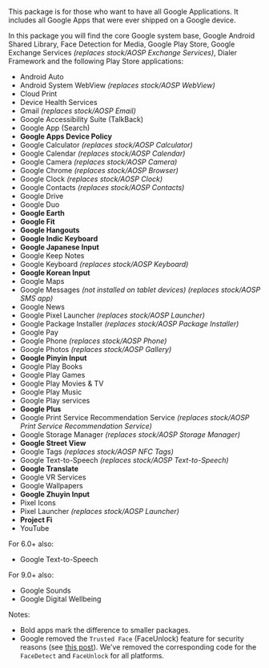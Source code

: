 This package is for those who want to have all Google Applications. It includes all Google Apps that were ever shipped on a Google device. 

In this package you will find the core Google system base, Google Android Shared Library, Face Detection for Media, Google Play Store, Google Exchange Services _(replaces stock/AOSP Exchange Services)_, Dialer Framework and the following Play Store applications:

* Android Auto
* Android System WebView _(replaces stock/AOSP WebView)_
* Cloud Print
* Device Health Services
* Gmail _(replaces stock/AOSP Email)_
* Google Accessibility Suite (TalkBack)
* Google App (Search)
* **Google Apps Device Policy**
* Google Calculator _(replaces stock/AOSP Calculator)_
* Google Calendar _(replaces stock/AOSP Calendar)_
* Google Camera _(replaces stock/AOSP Camera)_
* Google Chrome _(replaces stock/AOSP Browser)_
* Google Clock _(replaces stock/AOSP Clock)_
* Google Contacts _(replaces stock/AOSP Contacts)_
* Google Drive
* Google Duo
* **Google Earth**
* **Google Fit**
* **Google Hangouts**
* **Google Indic Keyboard**
* **Google Japanese Input**
* Google Keep Notes
* Google Keyboard _(replaces stock/AOSP Keyboard)_
* **Google Korean Input**
* Google Maps
* Google Messages _(not installed on tablet devices) (replaces stock/AOSP SMS app)_
* Google News
* Google Pixel Launcher _(replaces stock/AOSP Launcher)_
* Google Package Installer _(replaces stock/AOSP Package Installer)_
* Google Pay
* Google Phone _(replaces stock/AOSP Phone)_
* Google Photos _(replaces stock/AOSP Gallery)_
* **Google Pinyin Input**
* Google Play Books
* Google Play Games
* Google Play Movies & TV
* Google Play Music
* Google Play services
* **Google Plus**
* Google Print Service Recommendation Service _(replaces stock/AOSP Print Service Recommendation Service)_
* Google Storage Manager _(replaces stock/AOSP Storage Manager)_
* **Google Street View**
* Google Tags _(replaces stock/AOSP NFC Tags)_
* Google Text-to-Speech _(replaces stock/AOSP Text-to-Speech)_
* **Google Translate**
* Google VR Services
* Google Wallpapers
* **Google Zhuyin Input**
* Pixel Icons
* Pixel Launcher _(replaces stock/AOSP Launcher)_
* **Project Fi**
* YouTube

For 6.0+ also:
* Google Text-to-Speech

For 9.0+ also:
* Google Sounds
* Google Digital Wellbeing

Notes:
* Bold apps mark the difference to smaller packages.
* Google removed the `Trusted Face` (FaceUnlock) feature for security reasons (see [this post](https://www.androidpolice.com/2019/09/04/trusted-face-smart-unlock-method-has-been-removed-from-android-devices/)). We've removed the corresponding code for the `FaceDetect` and `FaceUnlock` for all platforms.